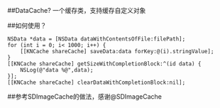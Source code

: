 
##DataCache?
一个缓存类，支持缓存自定义对象

##如何使用？
```
NSData *data = [NSData dataWithContentsOfFile:filePath];
for (int i = 0; i< 1000; i++) {
    [[KNCache shareCache] saveData:data forKey:@(i).stringValue];
}
[[KNCache shareCache] getSizeWithCompletionBlock:^(id data) {
    NSLog(@"data %@",data);
}];
[[KNCache shareCache] clearDataWithCompletionBlock:nil];
```
##参考SDImageCache的做法，感谢@SDImageCache